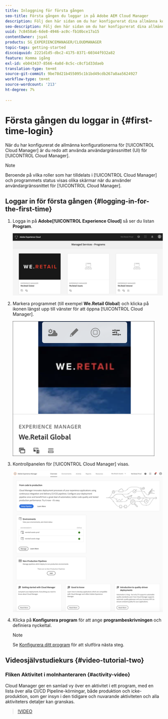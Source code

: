 ```yaml
---
title: Inloggning för första gången
seo-title: Första gången du loggar in på Adobe AEM Cloud Manager
description: Följ den här sidan om du har konfigurerat dina allmänna konfigurationer och vill använda Cloud Manager för första gången.
seo-description: Följ den här sidan om du har konfigurerat dina allmänna konfigurationer och vill använda Adobe AEM Cloud Manager för första gången.
uuid: 7c8458a6-6de8-4946-ac0c-fb10bce17a15
contentOwner: jsyal
products: SG_EXPERIENCEMANAGER/CLOUDMANAGER
topic-tags: getting-started
discoiquuid: 2221d1d5-dbc2-4175-8371-60344f932a82
feature: Komma igång
exl-id: eb043437-8566-4a8d-8c5c-c8cf1d33daeb
translation-type: tm+mt
source-git-commit: 9be78d21b455095c1b1bd49cdb267a8aa5624927
workflow-type: tm+mt
source-wordcount: '213'
ht-degree: 7%

---
```


# Första gången du loggar in {#first-time-login}

När du har konfigurerat de allmänna konfigurationerna för [!UICONTROL Cloud Manager] är du redo att använda användargränssnittet (UI) för [!UICONTROL Cloud Manager].

>[!NOTE]
>Beroende på vilka roller som har tilldelats i [!UICONTROL Cloud Manager] och programmets status visas olika skärmar när du använder användargränssnittet för [!UICONTROL Cloud Manager].

## Loggar in för första gången {#logging-in-for-the-first-time}

1. Logga in på **Adobe[!UICONTROL Experience Cloud]** så ser du listan **Program**.

   ![](assets/screen_shot_2018-06-04at120643pm.png)

1. Markera programmet (till exempel **We.Retail Global**) och klicka på ikonen längst upp till vänster för att öppna [!UICONTROL Cloud Manager].

   ![](assets/first-timea1.png)

1. Kontrollpanelen för [!UICONTROL Cloud Manager] visas.

   ![](assets/FirstLogin1.png)

1. Klicka på **Konfigurera program** för att ange **programbeskrivningen** och definiera nyckeltal.

   >[!NOTE]
   >
   >Se [Konfigurera ditt program](https://helpx.adobe.com/experience-manager/cloud-manager/using/setting-up-program.html) för att slutföra nästa steg.

## Videosjälvstudiekurs {#video-tutorial-two}

### Fliken Aktivitet i molnhanteraren {#activity-video}

Cloud Manager ger en samlad vy över en aktivitet i ett program, med en lista över alla CI/CD Pipeline-körningar, både produktion och icke-produktion, som ger insyn i den tidigare och nuvarande aktiviteten och alla aktiviteters detaljer kan granskas.

>[!VIDEO](https://video.tv.adobe.com/v/26313/)
